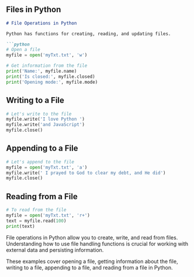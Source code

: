 ## Files in Python 

```markdown
# File Operations in Python

Python has functions for creating, reading, and updating files.

```python
# Open a file
myfile = open('myTxt.txt', 'w')

# Get information from the file
print('Name:', myfile.name)
print('Is closed:', myfile.closed)
print('Opening mode:', myfile.mode)
```

## Writing to a File

```python
# Let's write to the file
myfile.write('I love Python ')
myfile.write('and JavaScript')
myfile.close()
```

## Appending to a File

```python
# Let's append to the file
myfile = open('myTxt.txt', 'a')
myfile.write(' I prayed to God to clear my debt, and He did')
myfile.close()
```

## Reading from a File

```python
# To read from the file
myfile = open('myTxt.txt', 'r+')
text = myfile.read(100)
print(text)
```

File operations in Python allow you to create, write, and read from files. Understanding how to use file handling functions is crucial for working with external data and persisting information.

These examples cover opening a file, getting information about the file, writing to a file, appending to a file, and reading from a file in Python.
